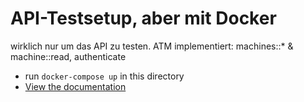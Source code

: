 # API-Testsetup, aber mit Docker

wirklich nur um das API zu testen. ATM implementiert: machines::* & machine::read, authenticate

* run `docker-compose up` in this directory
* [View the documentation](https://fab-access.readthedocs.io/en/v0.3/installation/server_docker.html)
